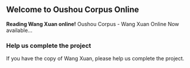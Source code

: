 ## Welcome to Oushou Corpus Online

**Reading Wang Xuan online!**
Oushou Corpus - Wang Xuan Online
Now available...


### Help us complete the project
If you have the copy of Wang Xuan, please help us complete the project.


